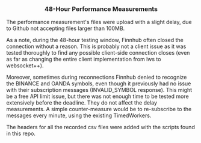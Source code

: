<div align="center">
<h3 align="center">48-Hour Performance Measurements</h3>
</div>

The performance measurement's files were upload with a slight delay, due to Github not accepting files larger than 100MB.

As a note, during the 48-hour testing window, Finnhub often closed the connection without a reason. This is probably not a client issue as it was tested thoroughly to find any possible client-side connection closes (even as far as changing the entire client implementation from lws to websocket++).

Moreover, sometimes during reconnections Finnhub denied to recognize the BINANCE and OANDA symbols, even though it previously had no issue with their subscription messages (INVALID_SYMBOL response). This might be a free API limit issue, but there was not enough time to be tested more extensively before the deadline. They do not affect the delay measurements. A simple counter-measure would be to re-subscribe to the messages every minute, using the existing TimedWorkers.

The headers for all the recorded csv files were added with the scripts found in this repo.
